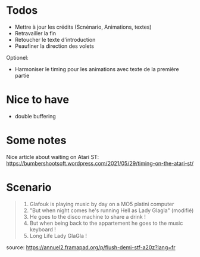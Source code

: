 # Todos

- Mettre à jour les crédits (Scnénario, Animations, textes)
- Retravailler la fin
- Retoucher le texte d'introduction
- Peaufiner la direction des volets

Optionel:
- Harmoniser le timing pour les animations avec texte de la première
  partie

# Nice to have

- double buffering

# Some notes

Nice article about waiting on Atari ST:
https://bumbershootsoft.wordpress.com/2021/05/29/timing-on-the-atari-st/

# Scenario

> 1) Glafouk is playing music by day on a MO5 platini computer
> 2) "But when night comes he's running Hell as Lady Glagla"  (modifié)
> 3) He goes to the disco machine to share a drink !
> 4) But when being back to the appartement he goes to the music keyboard !
> 5) Long Life Lady GlaGla !

source: https://annuel2.framapad.org/p/flush-demi-stf-a20z?lang=fr
